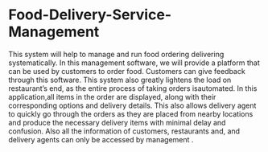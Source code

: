 # Food-Delivery-Service-Management
This system will help to manage and run food ordering delivering systematically. In this management software, we will provide a platform that can be used by customers to order food. Customers can give feedback through this software. This system also greatly lightens the load on restaurant’s end, as the entire process of taking orders isautomated. In this application,all items in the order are displayed, along with their corresponding options and delivery details. This also allows delivery agent to quickly go through the orders as they are placed from nearby locations and produce the necessary delivery items with minimal delay and confusion. Also all the information of customers, restaurants and, and delivery agents can only be accessed by management .
